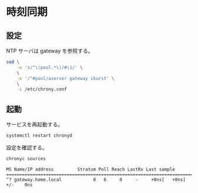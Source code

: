 # 時刻同期

## 設定

NTP サーバは gateway を参照する。

```sh
sed \
    -e 's/^\(pool.*\)/#\1/' \
    \
    -e '/^#pool/aserver gateway iburst' \
    \
    -i /etc/chrony.conf
```

## 起動

サービスを再起動する。

```sh
systemctl restart chronyd
```

設定を確認する。

```sh
chronyc sources
```

```
MS Name/IP address         Stratum Poll Reach LastRx Last sample
===============================================================================
^? gateway.home.local            0   6     0     -     +0ns[   +0ns] +/-    0ns
```
